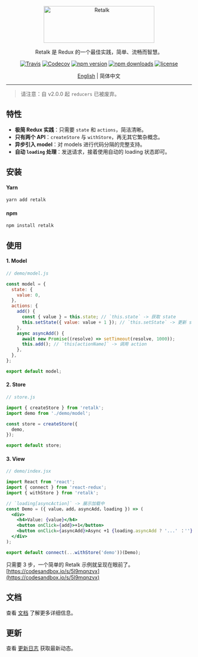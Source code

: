 <div align="center">

<img src="./logo/logo-title.png" height="100" width="300" alt="Retalk">

Retalk 是 Redux 的一个最佳实践，简单、流畅而智慧。

[![Travis](https://img.shields.io/travis/nanxiaobei/retalk.svg?style=flat-square)](https://travis-ci.org/nanxiaobei/retalk)
[![Codecov](https://img.shields.io/codecov/c/github/nanxiaobei/retalk.svg?style=flat-square)](https://codecov.io/gh/nanxiaobei/retalk)
[![npm version](https://img.shields.io/npm/v/retalk.svg?style=flat-square)](https://www.npmjs.com/package/retalk)
[![npm downloads](https://img.shields.io/npm/dt/retalk.svg?style=flat-square)](http://www.npmtrends.com/retalk)
[![license](https://img.shields.io/github/license/nanxiaobei/retalk.svg?style=flat-square)](https://github.com/nanxiaobei/retalk/blob/master/LICENSE)

[English](./README.md) | 简体中文

</div>

---

> 请注意：自 v2.0.0 起 `reducers` 已被废弃。

## 特性

- **极简 Redux 实践**：只需要 `state` 和 `actions`，简洁清晰。
- **只有两个 API**：`createStore` 与 `withStore`，再无其它繁杂概念。
- **异步引入 model**：对 models 进行代码分隔的完整支持。
- **自动 `loading` 处理**：发送请求，接着使用自动的 loading 状态即可。

## 安装

#### Yarn

```bash
yarn add retalk
```

#### npm

```bash
npm install retalk
```

## 使用

#### 1. Model

```js
// demo/model.js

const model = {
  state: {
    value: 0,
  },
  actions: {
    add() {
      const { value } = this.state; // `this.state` -> 获取 state
      this.setState({ value: value + 1 }); // `this.setState` -> 更新 state
    },
    async asyncAdd() {
      await new Promise((resolve) => setTimeout(resolve, 1000));
      this.add(); // `this[actionName]` -> 调用 action
    },
  },
};

export default model;
```

#### 2. Store

```js
// store.js

import { createStore } from 'retalk';
import demo from './demo/model';

const store = createStore({
  demo,
});

export default store;
```

#### 3. View

```jsx
// demo/index.jsx

import React from 'react';
import { connect } from 'react-redux';
import { withStore } from 'retalk';

// `loading[asyncAction]` -> 展示加载中
const Demo = ({ value，add，asyncAdd，loading }) => (
  <div>
    <h4>Value: {value}</h4>
    <button onClick={add}>+1</button>
    <button onClick={asyncAdd}>Async +1 {loading.asyncAdd ? '...' ：''}</button>
  </div>
);

export default connect(...withStore('demo'))(Demo);
```

只需要 3 步，一个简单的 Retalk 示例就呈现在眼前了。[https://codesandbox.io/s/5l9mqnzvx](https://codesandbox.io/s/5l9mqnzvx)

## 文档

查看 [文档](./docs/DOCUMENTATION.zh-CN.md) 了解更多详细信息。

## 更新

查看 [更新日志](./CHANGELOG.zh-CN.md) 获取最新动态。
